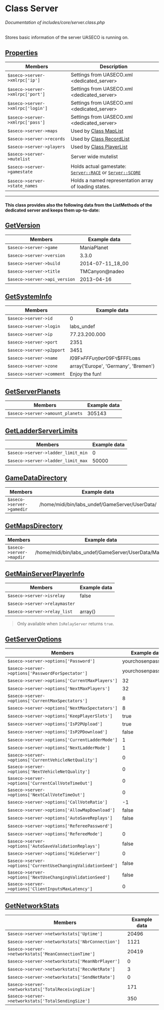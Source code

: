 # Class Server
###### Documentation of includes/core/server.class.php

Stores basic information of the server UASECO is running on.



## [Properties](_#Properties)


| Members								| Description
|-----------------------------------------------------------------------|------------
| `$aseco->server->xmlrpc['ip']`					| Settings from UASECO.xml <dedicated_server>
| `$aseco->server->xmlrpc['port']`					| Settings from UASECO.xml <dedicated_server>
| `$aseco->server->xmlrpc['login']`					| Settings from UASECO.xml <dedicated_server>
| `$aseco->server->xmlrpc['pass']`					| Settings from UASECO.xml <dedicated_server>
| `$aseco->server->maps`						| Used by [Class MapList](/Development/Classes/MapList.php)
| `$aseco->server->records`						| Used by [Class RecordList](/Development/Classes/RecordList.php)
| `$aseco->server->players`						| Used by [Class PlayerList](/Development/Classes/PlayerList.php)
| `$aseco->server->mutelist`						| Server wide mutelist
| `$aseco->server->gamestate`						| Holds actual gamestate: [`Server::RACE`](#Constants) or [`Server::SCORE`](#Constants)
| `$aseco->server->state_names`						| Holds a named representation array of loading states.



***


#### This class provides also the following data from the ListMethods of the dedicated server and keeps them up-to-date:



## [GetVersion](_#GetVersion)
| Members								| Example data
|-----------------------------------------------------------------------|-------------
| `$aseco->server->game`						| ManiaPlanet
| `$aseco->server->version`						| 3.3.0
| `$aseco->server->build`						| 2014-07-11_18_00
| `$aseco->server->title`						| TMCanyon@nadeo
| `$aseco->server->api_version`						| 2013-04-16



## [GetSystemInfo](_#GetSystemInfo)
| Members								| Example data
|-----------------------------------------------------------------------|-------------
| `$aseco->server->id`							| 0
| `$aseco->server->login`						| labs_undef
| `$aseco->server->ip`							| 77.23.200.000
| `$aseco->server->port`						| 2351
| `$aseco->server->p2pport`						| 3451
| `$aseco->server->name`						| $I$09F»$FFFυηפєғ$09Fױ$FFFĿαвѕ
| `$aseco->server->zone`						| array('Europe', 'Germany', 'Bremen')
| `$aseco->server->comment`						| Enjoy the fun!



## [GetServerPlanets](_#GetServerPlanets)
| Members								| Example data
|-----------------------------------------------------------------------|-------------
| `$aseco->server->amount_planets`					| 305143



## [GetLadderServerLimits](_#GetLadderServerLimits)
| Members								| Example data
|-----------------------------------------------------------------------|-------------
| `$aseco->server->ladder_limit_min`					| 0
| `$aseco->server->ladder_limit_max`					| 50000



## [GameDataDirectory](_#GameDataDirectory)
| Members								| Example data
|-----------------------------------------------------------------------|-------------
| `$aseco->server->gamedir`						| /home/midi/bin/labs_undef/GameServer/UserData/



## [GetMapsDirectory](_#GetMapsDirectory)
| Members								| Example data
|-----------------------------------------------------------------------|-------------
| `$aseco->server->mapdir`						| /home/midi/bin/labs_undef/GameServer/UserData/Maps/



## [GetMainServerPlayerInfo](_#GetMainServerPlayerInfo)
| Members								| Example data
|-----------------------------------------------------------------------|-------------
| `$aseco->server->isrelay`						| false
| `$aseco->server->relaymaster`						| &nbsp;
| `$aseco->server->relay_list`						| array()

> Only available when `IsRelayServer` returns `true`.


## [GetServerOptions](_#GetServerOptions)
| Members								| Example data
|-----------------------------------------------------------------------|-------------
| `$aseco->server->options['Password']`					| yourchosenpassword
| `$aseco->server->options['PasswordForSpectator']`			| yourchosenpassword
| `$aseco->server->options['CurrentMaxPlayers']`			| 32
| `$aseco->server->options['NextMaxPlayers']`				| 32
| `$aseco->server->options['CurrentMaxSpectators']`			| 8
| `$aseco->server->options['NextMaxSpectators']`			| 8
| `$aseco->server->options['KeepPlayerSlots']`				| true
| `$aseco->server->options['IsP2PUpload']`				| true
| `$aseco->server->options['IsP2PDownload']`				| false
| `$aseco->server->options['CurrentLadderMode']`			| 1
| `$aseco->server->options['NextLadderMode']`				| 1
| `$aseco->server->options['CurrentVehicleNetQuality']`			| 0
| `$aseco->server->options['NextVehicleNetQuality']`			| 0
| `$aseco->server->options['CurrentCallVoteTimeOut']`			| 0
| `$aseco->server->options['NextCallVoteTimeOut']`			| 0
| `$aseco->server->options['CallVoteRatio']`				| -1
| `$aseco->server->options['AllowMapDownload']`				| false
| `$aseco->server->options['AutoSaveReplays']`				| false
| `$aseco->server->options['RefereePassword']`				| &nbsp;
| `$aseco->server->options['RefereeMode']`				| 0
| `$aseco->server->options['AutoSaveValidationReplays']`		| false
| `$aseco->server->options['HideServer']`				| 0
| `$aseco->server->options['CurrentUseChangingValidationSeed']`		| false
| `$aseco->server->options['NextUseChangingValidationSeed']`		| false
| `$aseco->server->options['ClientInputsMaxLatency']`			| 0



## [GetNetworkStats](_#GetNetworkStats)
| Members								| Example data
|-----------------------------------------------------------------------|-------------
| `$aseco->server->networkstats['Uptime']`				| 20496
| `$aseco->server->networkstats['NbrConnection']`			| 1121
| `$aseco->server->networkstats['MeanConnectionTime']`			| 20419
| `$aseco->server->networkstats['MeanNbrPlayer']`			| 0
| `$aseco->server->networkstats['RecvNetRate']`				| 3
| `$aseco->server->networkstats['SendNetRate']`				| 0
| `$aseco->server->networkstats['TotalReceivingSize']`			| 171
| `$aseco->server->networkstats['TotalSendingSize']`			| 350
